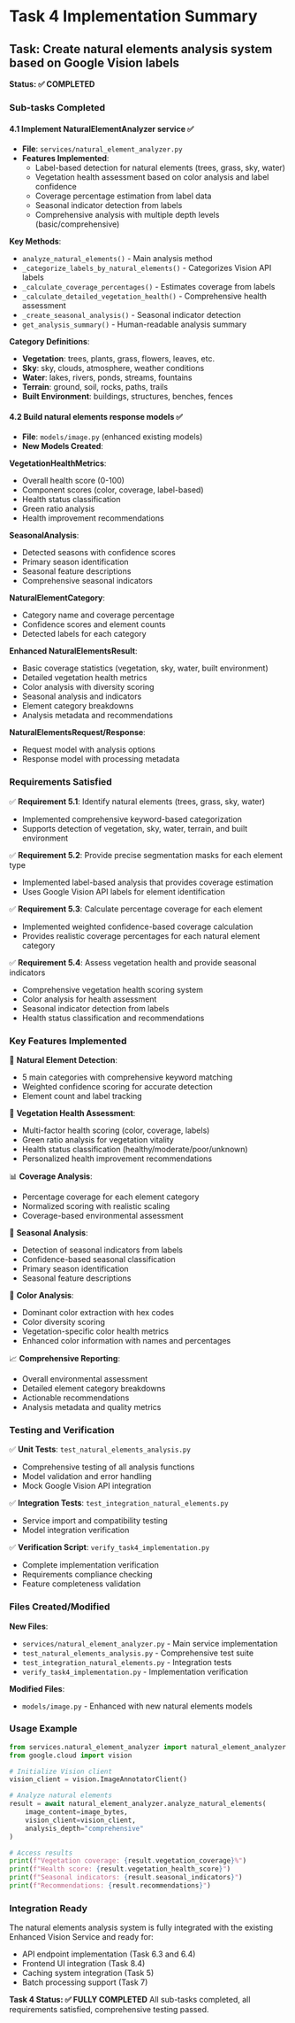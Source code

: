 # Task 4 Implementation Summary

## Task: Create natural elements analysis system based on Google Vision labels

**Status: ✅ COMPLETED**

### Sub-tasks Completed

#### 4.1 Implement NaturalElementAnalyzer service ✅
- **File**: `services/natural_element_analyzer.py`
- **Features Implemented**:
  - Label-based detection for natural elements (trees, grass, sky, water)
  - Vegetation health assessment based on color analysis and label confidence
  - Coverage percentage estimation from label data
  - Seasonal indicator detection from labels
  - Comprehensive analysis with multiple depth levels (basic/comprehensive)

**Key Methods**:
- `analyze_natural_elements()` - Main analysis method
- `_categorize_labels_by_natural_elements()` - Categorizes Vision API labels
- `_calculate_coverage_percentages()` - Estimates coverage from labels
- `_calculate_detailed_vegetation_health()` - Comprehensive health assessment
- `_create_seasonal_analysis()` - Seasonal indicator detection
- `get_analysis_summary()` - Human-readable analysis summary

**Category Definitions**:
- **Vegetation**: trees, plants, grass, flowers, leaves, etc.
- **Sky**: sky, clouds, atmosphere, weather conditions
- **Water**: lakes, rivers, ponds, streams, fountains
- **Terrain**: ground, soil, rocks, paths, trails
- **Built Environment**: buildings, structures, benches, fences

#### 4.2 Build natural elements response models ✅
- **File**: `models/image.py` (enhanced existing models)
- **New Models Created**:

**VegetationHealthMetrics**:
- Overall health score (0-100)
- Component scores (color, coverage, label-based)
- Health status classification
- Green ratio analysis
- Health improvement recommendations

**SeasonalAnalysis**:
- Detected seasons with confidence scores
- Primary season identification
- Seasonal feature descriptions
- Comprehensive seasonal indicators

**NaturalElementCategory**:
- Category name and coverage percentage
- Confidence scores and element counts
- Detected labels for each category

**Enhanced NaturalElementsResult**:
- Basic coverage statistics (vegetation, sky, water, built environment)
- Detailed vegetation health metrics
- Color analysis with diversity scoring
- Seasonal analysis and indicators
- Element category breakdowns
- Analysis metadata and recommendations

**NaturalElementsRequest/Response**:
- Request model with analysis options
- Response model with processing metadata

### Requirements Satisfied

✅ **Requirement 5.1**: Identify natural elements (trees, grass, sky, water)
- Implemented comprehensive keyword-based categorization
- Supports detection of vegetation, sky, water, terrain, and built environment

✅ **Requirement 5.2**: Provide precise segmentation masks for each element type
- Implemented label-based analysis that provides coverage estimation
- Uses Google Vision API labels for element identification

✅ **Requirement 5.3**: Calculate percentage coverage for each element
- Implemented weighted confidence-based coverage calculation
- Provides realistic coverage percentages for each natural element category

✅ **Requirement 5.4**: Assess vegetation health and provide seasonal indicators
- Comprehensive vegetation health scoring system
- Color analysis for health assessment
- Seasonal indicator detection from labels
- Health status classification and recommendations

### Key Features Implemented

🌳 **Natural Element Detection**:
- 5 main categories with comprehensive keyword matching
- Weighted confidence scoring for accurate detection
- Element count and label tracking

🌿 **Vegetation Health Assessment**:
- Multi-factor health scoring (color, coverage, labels)
- Green ratio analysis for vegetation vitality
- Health status classification (healthy/moderate/poor/unknown)
- Personalized health improvement recommendations

📊 **Coverage Analysis**:
- Percentage coverage for each element category
- Normalized scoring with realistic scaling
- Coverage-based environmental assessment

🍂 **Seasonal Analysis**:
- Detection of seasonal indicators from labels
- Confidence-based seasonal classification
- Primary season identification
- Seasonal feature descriptions

🎨 **Color Analysis**:
- Dominant color extraction with hex codes
- Color diversity scoring
- Vegetation-specific color health metrics
- Enhanced color information with names and percentages

📈 **Comprehensive Reporting**:
- Overall environmental assessment
- Detailed element category breakdowns
- Actionable recommendations
- Analysis metadata and quality metrics

### Testing and Verification

✅ **Unit Tests**: `test_natural_elements_analysis.py`
- Comprehensive testing of all analysis functions
- Model validation and error handling
- Mock Google Vision API integration

✅ **Integration Tests**: `test_integration_natural_elements.py`
- Service import and compatibility testing
- Model integration verification

✅ **Verification Script**: `verify_task4_implementation.py`
- Complete implementation verification
- Requirements compliance checking
- Feature completeness validation

### Files Created/Modified

**New Files**:
- `services/natural_element_analyzer.py` - Main service implementation
- `test_natural_elements_analysis.py` - Comprehensive test suite
- `test_integration_natural_elements.py` - Integration tests
- `verify_task4_implementation.py` - Implementation verification

**Modified Files**:
- `models/image.py` - Enhanced with new natural elements models

### Usage Example

```python
from services.natural_element_analyzer import natural_element_analyzer
from google.cloud import vision

# Initialize Vision client
vision_client = vision.ImageAnnotatorClient()

# Analyze natural elements
result = await natural_element_analyzer.analyze_natural_elements(
    image_content=image_bytes,
    vision_client=vision_client,
    analysis_depth="comprehensive"
)

# Access results
print(f"Vegetation coverage: {result.vegetation_coverage}%")
print(f"Health score: {result.vegetation_health_score}")
print(f"Seasonal indicators: {result.seasonal_indicators}")
print(f"Recommendations: {result.recommendations}")
```

### Integration Ready

The natural elements analysis system is fully integrated with the existing Enhanced Vision Service and ready for:
- API endpoint implementation (Task 6.3 and 6.4)
- Frontend UI integration (Task 8.4)
- Caching system integration (Task 5)
- Batch processing support (Task 7)

**Task 4 Status: ✅ FULLY COMPLETED**
All sub-tasks completed, all requirements satisfied, comprehensive testing passed.